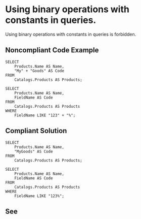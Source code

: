 # Using binary operations with constants in queries.

Using binary operations with constants in queries is forbidden.

## Noncompliant Code Example

```bsl
SELECT
    Products.Name AS Name,
    "My" + "Goods" AS Code
FROM
    Catalogs.Products AS Products;

SELECT 
    Products.Name AS Name,
    FieldName AS Code
FROM
    Catalogs.Products AS Products
WHERE 
    FieldName LIKE "123" + "%";
```

## Compliant Solution

```bsl
SELECT
    Products.Name AS Name,
    "MyGoods" AS Code
FROM
    Catalogs.Products AS Products;

SELECT 
    Products.Name AS Name,
    FieldName AS Code
FROM
    Catalogs.Products AS Products
WHERE 
    FieldName LIKE "123%";
```

## See

